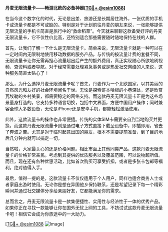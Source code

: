 **丹麦无限流量卡——畅游北欧的必备神器[[TG💪+ @esim1088](https://t.me/s/esim1088)]**

在当今这个数字化的时代，无论是出差、旅游还是长期居住海外，一张优质的手机卡或流量卡都是不可或缺的。特别是对于计划前往丹麦的朋友来说，一张能够提供无限流量的手机卡简直是旅行中的“救命稻草”。今天就来聊聊这款备受好评的丹麦无限流量卡，它不仅性价比高，还特别适合那些需要随时随地保持在线的人群。

首先，让我们了解一下什么是无限流量卡。简单来说，无限流量卡就是一种可以在一定时间内无限制地使用移动数据的服务产品。与传统的按流量计费的套餐不同，无限流量卡让你无需再担心流量超出后产生的额外费用，真正实现随心所欲地刷视频、查资料或者导航。对于经常需要处理紧急事务或是热爱社交网络的人来说，这种服务简直太贴心了！

那么，为什么选择丹麦无限流量卡呢？首先，丹麦作为一个北欧国家，以其美丽的自然风光和友好的社会环境闻名于世。无论是探索哥本哈根的小巷深处，还是欣赏瓦埃勒的乡村美景，都需要稳定的网络支持。而这款丹麦无限流量卡正是为这些场景量身打造的。它支持多种语言切换，包括中文界面，方便中国用户操作；同时兼容全球大多数设备，无论是iPhone还是安卓手机，都能轻松激活使用。

此外，这款流量卡的操作也非常便捷。传统的实体SIM卡需要亲自到当地购买并更换，而这款丹麦无限流量卡则是通过电子方式直接下载至设备中，即插即用，省去了奔波之苦。尤其是对于临时起意出国的朋友，根本不需要提前准备，到了目的地后几分钟内就可以搞定一切。

当然啦，大家最关心的还是价格问题。相比市面上其他同类产品，这款丹麦无限流量卡的价格非常亲民。考虑到其提供的优质服务以及覆盖范围，可以说物超所值。而且，现在还有各种优惠活动，比如首次购买可享受折扣，或者是多张卡包邮等福利，绝对值得入手。

最后，值得一提的是，这款流量卡不仅仅适用于个人用户，同样也适合商务人士或者家庭出游时使用。无论你是想在异国他乡保持联系，还是希望记录下每一个精彩瞬间并通过社交媒体分享给亲朋好友，它都能满足你的需求。

总而言之，丹麦无限流量卡是一款集便捷性、实用性与经济性于一体的优秀产品。如果你正在寻找一款能够让你在国外无忧上网的工具，不妨试试这款丹麦无限流量卡吧！相信它会成为你旅途中的一大助力。

[[TG💪+ @esim1088](https://t.me/s/esim1088) ![Image](https://i.postimg.cc/4NQfJmqS/Snipaste-2025-05-13-00-14-12.png)]